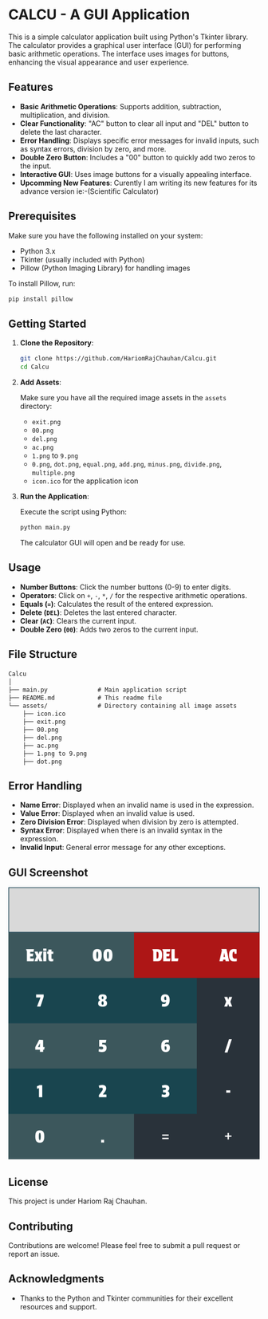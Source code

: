 # CALCU - A GUI Application

This is a simple calculator application built using Python's Tkinter library. The calculator provides a graphical user interface (GUI) for performing basic arithmetic operations. The interface uses images for buttons, enhancing the visual appearance and user experience.

## Features

- **Basic Arithmetic Operations**: Supports addition, subtraction, multiplication, and division.
- **Clear Functionality**: "AC" button to clear all input and "DEL" button to delete the last character.
- **Error Handling**: Displays specific error messages for invalid inputs, such as syntax errors, division by zero, and more.
- **Double Zero Button**: Includes a "00" button to quickly add two zeros to the input.
- **Interactive GUI**: Uses image buttons for a visually appealing interface.
- **Upcomming New Features**: Curently I am writing its new features for its advance version ie:-(Scientific Calculator)

## Prerequisites

Make sure you have the following installed on your system:

- Python 3.x
- Tkinter (usually included with Python)
- Pillow (Python Imaging Library) for handling images

To install Pillow, run:
```bash
pip install pillow
```

## Getting Started

1. **Clone the Repository**:

   ```bash
   git clone https://github.com/HariomRajChauhan/Calcu.git
   cd Calcu
   ```

2. **Add Assets**:
   
   Make sure you have all the required image assets in the `assets` directory:
   - `exit.png`
   - `00.png`
   - `del.png`
   - `ac.png`
   - `1.png` to `9.png`
   - `0.png`, `dot.png`, `equal.png`, `add.png`, `minus.png`, `divide.png`, `multiple.png`
   - `icon.ico` for the application icon

3. **Run the Application**:

   Execute the script using Python:

   ```bash
   python main.py
   ```

   The calculator GUI will open and be ready for use.

## Usage

- **Number Buttons**: Click the number buttons (0-9) to enter digits.
- **Operators**: Click on `+`, `-`, `*`, `/` for the respective arithmetic operations.
- **Equals (`=`)**: Calculates the result of the entered expression.
- **Delete (`DEL`)**: Deletes the last entered character.
- **Clear (`AC`)**: Clears the current input.
- **Double Zero (`00`)**: Adds two zeros to the current input.

## File Structure

```plaintext
Calcu
│
├── main.py              # Main application script
├── README.md            # This readme file
└── assets/              # Directory containing all image assets
    ├── icon.ico
    ├── exit.png
    ├── 00.png
    ├── del.png
    ├── ac.png
    ├── 1.png to 9.png
    ├── dot.png
```

## Error Handling

- **Name Error**: Displayed when an invalid name is used in the expression.
- **Value Error**: Displayed when an invalid value is used.
- **Zero Division Error**: Displayed when division by zero is attempted.
- **Syntax Error**: Displayed when there is an invalid syntax in the expression.
- **Invalid Input**: General error message for any other exceptions.

## GUI Screenshot
![GUI_screenshot](assets/CAlculator.png)

## License
This project is under Hariom Raj Chauhan.

## Contributing

Contributions are welcome! Please feel free to submit a pull request or report an issue.

## Acknowledgments

- Thanks to the Python and Tkinter communities for their excellent resources and support.

